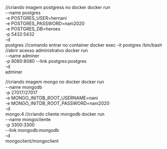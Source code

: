 //criando imagem postgress no docker
docker run \
--name postgres \
-e POSTGRES_USER=hernani \
-e POSTGRES_PASSWORD=nani2020 \
-e POSTGRES_DB=heroes \
-p 5432:5432 \
-d\
postgres
//comando entrar no container
docker exec -it postgres /bin/bash
//abrir acesso administratvo
docker run \
--name adminer \
-p 8080:8080
--link postgres:postgres \
-d\
adminer

//criando imagem mongo no docker
docker run \
--name mongodb \
-p 27017/27017 \
-e MONGO_INITDB_ROOT_USERNAME=nani \
-e MONGO_INITDB_ROOT_PASSWORD=nani2020\
-d \
mongo:4
//criando cliente mongodb
docker run \
--name mongocliente \
-p 3300:3300 \
--link mongodb:mongodb \
-d \
mongoclient/mongoclient